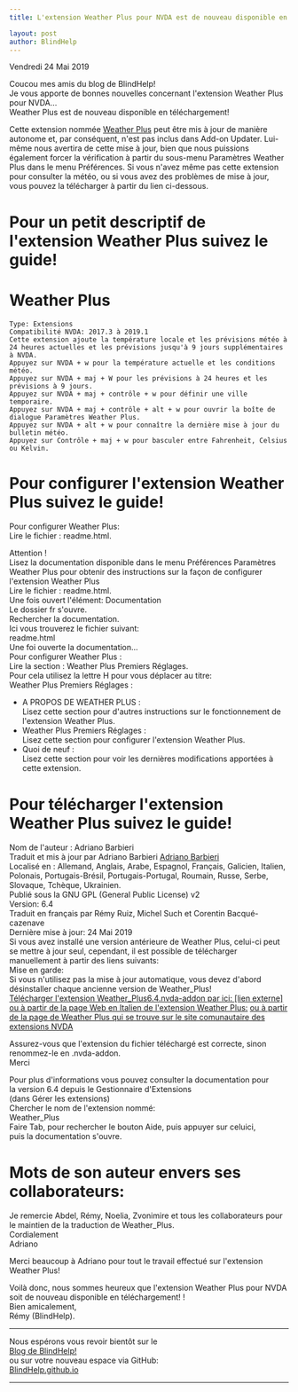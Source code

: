```yaml
---
title: L'extension Weather Plus pour NVDA est de nouveau disponible en téléchargement

layout: post
author: BlindHelp
---
```


<footer>Vendredi 24 Mai 2019</footer>


Coucou mes amis du blog de BlindHelp!               
Je vous apporte de bonnes nouvelles concernant l'extension Weather Plus pour NVDA...             
Weather Plus est de nouveau disponible en téléchargement!             

Cette extension nommée [Weather Plus](#Weather_Plus6.4.nvda-addon) peut être mis à jour de manière autonome et, par conséquent, n'est pas inclus dans Add-on Updater. Lui-même nous  avertira de cette mise à jour, bien que nous puissions également forcer la vérification à partir du sous-menu Paramètres Weather Plus dans le menu Préférences. Si vous n'avez même pas cette extension pour consulter la météo, ou si vous avez des problèmes de mise à jour, vous pouvez la télécharger à partir du lien ci-dessous.

# Pour un petit descriptif de l'extension  Weather Plus suivez le guide! #

# Weather Plus <a id="Weather_Plus6.4.nvda-addon"></a>

    Type: Extensions
    Compatibilité NVDA: 2017.3 à 2019.1
    Cette extension ajoute la température locale et les prévisions météo à 24 heures actuelles et les prévisions jusqu'à 9 jours supplémentaires à NVDA.
    Appuyez sur NVDA + w pour la température actuelle et les conditions météo.
    Appuyez sur NVDA + maj + W pour les prévisions à 24 heures et les prévisions à 9 jours.
    Appuyez sur NVDA + maj + contrôle + w pour définir une ville temporaire.
    Appuyez sur NVDA + maj + contrôle + alt + w pour ouvrir la boîte de dialogue Paramètres Weather Plus.
    Appuyez sur NVDA + alt + w pour connaître la dernière mise à jour du bulletin météo.
    Appuyez sur Contrôle + maj + w pour basculer entre Fahrenheit, Celsius ou Kelvin.

# Pour configurer l'extension Weather Plus suivez le guide! #

Pour configurer Weather Plus:    
Lire le fichier : readme.html.    

Attention !    
Lisez la documentation disponible dans le menu Préférences
Paramètres Weather Plus pour obtenir des instructions sur la façon
de configurer l'extension Weather Plus    
Lire le fichier : readme.html.    
Une fois ouvert l'élément: Documentation     
Le dossier fr s'ouvre.    
Rechercher la documentation.    
Ici vous trouverez le fichier suivant:    
readme.html    
Une foi ouverte la documentation...    
Pour configurer Weather Plus :    
Lire la section : Weather Plus Premiers Réglages.    
Pour cela utilisez la lettre H pour vous déplacer au titre:    
Weather Plus Premiers Réglages :    

* A PROPOS DE WEATHER PLUS :    
Lisez cette section pour d'autres instructions sur le fonctionnement de l'extension Weather Plus.    
* Weather Plus Premiers Réglages :    
Lisez cette section pour configurer l'extension Weather Plus.    
* Quoi de neuf :    
Lisez cette section pour voir les dernières modifications apportées à cette extension.    

# Pour télécharger l'extension Weather Plus suivez le guide! #

Nom de l'auteur : Adriano Barbieri    
Traduit et mis à jour par Adriano Barbieri 
[Adriano Barbieri](mailto:adrianobarb@yahoo.it)    
Localisé en : Allemand, Anglais, Arabe, Espagnol, Français, Galicien, Italien, Polonais, Portugais-Brésil, Portugais-Portugal, Roumain, Russe, Serbe, Slovaque, Tchèque, Ukrainien.   
Publié sous la GNU GPL (General Public License) v2    
Version: 6.4    
Traduit en français par Rémy Ruiz, Michel Such et Corentin Bacqué-cazenave    
Dernière mise à jour: 24  Mai 2019    
Si vous avez installé une version antérieure de Weather Plus, celui-ci peut se mettre à jour seul, cependant, il est possible de télécharger
manuellement à partir des liens suivants:    
Mise en garde:    
Si vous n'utilisez pas la mise à jour automatique, vous devez d'abord désinstaller chaque ancienne version de Weather_Plus!    
[Télécharger l'extension Weather_Plus6.4.nvda-addon par ici: [lien externe]](http://www.nvda.it/files/plugin/weather_plus6.4.nvda-addon)
    [ou à partir de la page Web en Italien de l'extension Weather Plus:](http://www.nvda.it/weather-plus)
[ou à partir de la page de Weather Plus qui se trouve sur le site comunautaire des extensions NVDA](https://addons.nvda-project.org/addons/Weather_Plus.fr.html)

Assurez-vous que l'extension du fichier téléchargé est correcte, sinon    
renommez-le en .nvda-addon.    
Merci    

Pour plus d'informations vous pouvez consulter la documentation pour    
    la version 6.4 depuis le Gestionnaire d'Extensions    
    (dans Gérer les extensions)    
    Chercher le nom de l'extension nommé:    
    Weather_Plus    
    Faire Tab, pour rechercher le bouton Aide, puis appuyer sur celuici,    
    puis la documentation s'ouvre.    

# Mots de son auteur envers ses collaborateurs: #
Je remercie Abdel, Rémy, Noelia, Zvonimire et tous les collaborateurs pour le maintien de la traduction de Weather_Plus.    
Cordialement    
Adriano    

Merci beaucoup à Adriano pour tout le travail effectué    sur l'extension Weather Plus!           

Voilà donc, nous sommes heureux que l'extension Weather Plus pour NVDA soit de nouveau disponible en téléchargement! !                
Bien amicalement,              
Rémy (BlindHelp).

---

Nous espérons vous revoir bientôt sur le      
[Blog de BlindHelp!](http://blindhelp.blogspot.fr/)                    
ou sur  votre nouveau espace via GitHub:                     
[BlindHelp.github.io](https://blindhelp.github.io)                    

---